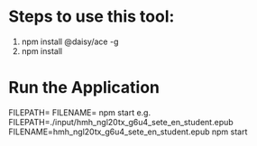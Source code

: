 

# Steps to use this tool:

1) npm install @daisy/ace -g
2) npm install 
# Run the Application 
FILEPATH=<path of epub> FILENAME=<epub File name with extension> npm start
e.g. FILEPATH=./input/hmh_ngl20tx_g6u4_sete_en_student.epub FILENAME=hmh_ngl20tx_g6u4_sete_en_student.epub npm start
